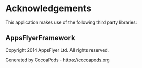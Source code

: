 # Acknowledgements
This application makes use of the following third party libraries:

## AppsFlyerFramework

Copyright 2014 AppsFlyer Ltd. All rights reserved.

Generated by CocoaPods - https://cocoapods.org
